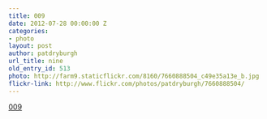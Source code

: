 ```yaml
---
title: 009
date: 2012-07-28 00:00:00 Z
categories:
- photo
layout: post
author: patdryburgh
url_title: nine
old_entry_id: 513
photo: http://farm9.staticflickr.com/8160/7660888504_c49e35a13e_b.jpg
flickr-link: http://www.flickr.com/photos/patdryburgh/7660888504/
---
```


[009](http://www.flickr.com/photos/patdryburgh/7660888504/)